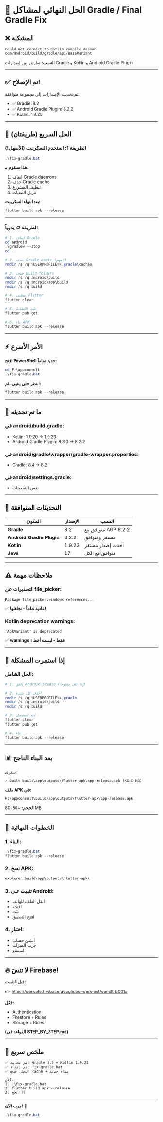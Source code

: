 # 🔧 الحل النهائي لمشاكل Gradle / Final Gradle Fix

## ❌ المشكلة

```
Could not connect to Kotlin compile daemon
com/android/build/gradle/api/BaseVariant
```

**السبب:** تعارض بين إصدارات Gradle و Kotlin و Android Gradle Plugin

---

## ✅ تم الإصلاح!

تم تحديث الإصدارات إلى مجموعة متوافقة:
- ✅ Gradle: 8.2
- ✅ Android Gradle Plugin: 8.2.2
- ✅ Kotlin: 1.9.23

---

## 🚀 الحل السريع (طريقتان)

### الطريقة 1: استخدم السكريبت (الأسهل!)

```powershell
.\fix-gradle.bat
```

**هذا سيقوم بـ:**
1. إيقاف Gradle daemons
2. حذف Gradle cache
3. تنظيف المشروع
4. تنزيل التبعيات

**بعد انتهاء السكريبت:**
```powershell
flutter build apk --release
```

---

### الطريقة 2: يدوياً

```powershell
# 1. إيقاف Gradle
cd android
.\gradlew --stop
cd ..

# 2. حذف Gradle cache (مهم!)
rmdir /s /q %USERPROFILE%\.gradle\caches

# 3. حذف build folders
rmdir /s /q android\build
rmdir /s /q android\app\build
rmdir /s /q build

# 4. تنظيف Flutter
flutter clean

# 5. جلب التبعيات
flutter pub get

# 6. بناء APK
flutter build apk --release
```

---

## ⚡ الأمر الأسرع

**افتح PowerShell جديد تماماً:**

```powershell
cd F:\appconsult
.\fix-gradle.bat
```

**انتظر حتى ينتهي، ثم:**

```powershell
flutter build apk --release
```

---

## 📝 ما تم تحديثه

### في android/build.gradle:
- Kotlin: 1.9.20 → 1.9.23
- Android Gradle Plugin: 8.3.0 → 8.2.2

### في android/gradle/wrapper/gradle-wrapper.properties:
- Gradle: 8.4 → 8.2

### في android/settings.gradle:
- نفس التحديثات

---

## 🎯 التحديثات المتوافقة

| المكون | الإصدار | السبب |
|--------|---------|-------|
| **Gradle** | 8.2 | متوافق مع AGP 8.2.2 |
| **Android Gradle Plugin** | 8.2.2 | مستقر ومتوافق |
| **Kotlin** | 1.9.23 | أحدث إصدار مستقر |
| **Java** | 17 | متوافق مع الكل |

---

## ⚠️ ملاحظات مهمة

### التحذيرات عن file_picker:
```
Package file_picker:windows references...
```
✅ **عادية تماماً - تجاهلها!**

### Kotlin deprecation warnings:
```
'ApkVariant' is deprecated
```
✅ **warnings فقط - ليست أخطاء**

---

## 🔧 إذا استمرت المشكلة

### الحل الشامل:

```powershell
# 1. أغلق Android Studio (إذا كان مفتوحاً)

# 2. احذف كل شيء
rmdir /s /q %USERPROFILE%\.gradle
rmdir /s /q android\build
rmdir /s /q build

# 3. أعد التشغيل
flutter clean
flutter pub get

# 4. بناء
flutter build apk --release
```

---

## 📊 بعد البناء الناجح

سترى:
```
✓ Built build\app\outputs\flutter-apk\app-release.apk (XX.X MB)
```

**ملف APK في:**
```
F:\appconsult\build\app\outputs\flutter-apk\app-release.apk
```

**الحجم:** ~50-80 MB

---

## 🎊 الخطوات النهائية

### 1. البناء:
```powershell
.\fix-gradle.bat
flutter build apk --release
```

### 2. نسخ APK:
```powershell
explorer build\app\outputs\flutter-apk\
```

### 3. تثبيت على Android:
- انقل الملف للهاتف
- افتحه
- ثبّت
- افتح التطبيق

### 4. اختبار:
- أنشئ حساب
- جرب الميزات
- استمتع!

---

## 🔥 لا تنسَ Firebase!

قبل التثبيت:

👉 https://console.firebase.google.com/project/conslt-b001a

**فعّل:**
- Authentication
- Firestore + Rules
- Storage + Rules

**(القواعد في STEP_BY_STEP.md)**

---

## 🎯 ملخص سريع

```
✅ تم تحديث: Gradle 8.2 + Kotlin 1.9.23
✅ تم إنشاء: fix-gradle.bat
✅ الحل: حذف cache + بناء جديد

الآن:
1. .\fix-gradle.bat
2. flutter build apk --release
3. نجح! 🎉
```

---

**جرب الآن! 🚀**

```powershell
.\fix-gradle.bat
```

